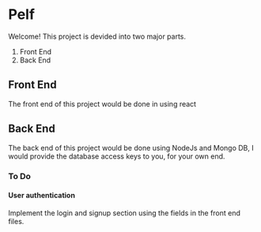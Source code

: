 # Pelf
Welcome!
This project is devided into two major parts.
1. Front End
2. Back End

## Front End
The front end of this project would be done in using react

## Back End
The back end of this project would be done using NodeJs and Mongo DB, I would provide the database access keys to you, for your own end.

### To Do
#### User authentication
Implement the login and signup section using the fields in the front end files. 
